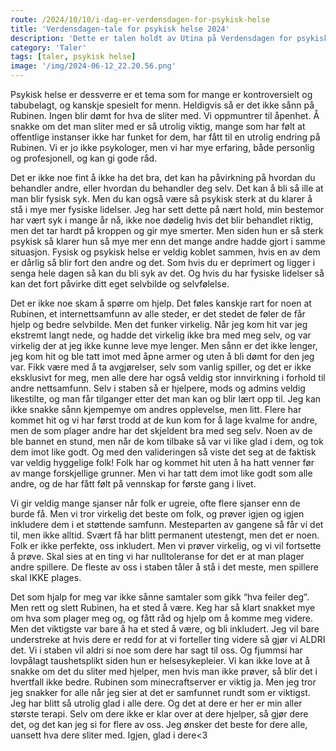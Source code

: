 ```yaml
---
route: /2024/10/10/i-dag-er-verdensdagen-for-psykisk-helse
title: 'Verdensdagen-tale for psykisk helse 2024'
description: 'Dette er talen holdt av Utina på Verdensdagen for psykisk helse 2024'
category: 'Taler'
tags: [taler, psykisk helse]
image: '/img/2024-06-12_22.20.56.png'
---
```


Psykisk helse er dessverre er et tema som for mange er kontroversielt og tabubelagt, og kanskje spesielt for menn. Heldigvis så er det ikke sånn på Rubinen. Ingen blir dømt for hva de sliter med. Vi oppmuntrer til åpenhet. Å snakke om det man sliter med er så utrolig viktig, mange som har følt at offentlige instanser ikke har funket for dem, har fått til en utrolig endring på Rubinen. Vi er jo ikke psykologer, men vi har mye erfaring, både personlig og profesjonell, og kan gi gode råd.

Det er ikke noe fint å ikke ha det bra, det kan ha påvirkning på hvordan du behandler andre, eller hvordan du behandler deg selv. Det kan å bli så ille at man blir fysisk syk. Men du kan også være så psykisk sterk at du klarer å stå i mye mer fysiske lidelser. Jeg har sett dette på nært hold, min bestemor har vært syk i mange år nå, ikke noe dødelig hvis det blir behandlet riktig, men det tar hardt på kroppen og gir mye smerter. Men siden hun er så sterk psykisk så klarer hun så mye mer enn det mange andre hadde gjort i samme situasjon. Fysisk og psykisk helse er veldig koblet sammen, hvis en av dem er dårlig så blir fort den andre og det. Som hvis du er deprimert og ligger i senga hele dagen så kan du bli syk av det. Og hvis du har fysiske lidelser så kan det fort påvirke ditt eget selvbilde og selvfølelse.

Det er ikke noe skam å spørre om hjelp. Det føles kanskje rart for noen at Rubinen, et internettsamfunn av alle steder, er det stedet de føler de får hjelp og bedre selvbilde. Men det funker virkelig. Når jeg kom hit var jeg ekstremt langt nede, og hadde det virkelig ikke bra med meg selv, og var virkelig der at jeg ikke kunne leve mye lenger. Men sånn er det ikke lenger, jeg kom hit og ble tatt imot med åpne armer og uten å bli dømt for den jeg var. Fikk være med å ta avgjørelser, selv som vanlig spiller, og det er ikke eksklusivt for meg, men alle dere har også veldig stor innvirkning i forhold til andre nettsamfunn. Selv i staben så er hjelpere, mods og admins veldig likestilte, og man får tilganger etter det man kan og blir lært opp til. Jeg kan ikke snakke sånn kjempemye om andres opplevelse, men litt. Flere har kommet hit og vi har først trodd at de kun kom for å lage kvalme for andre, men de som plager andre har det skjeldent bra med seg selv. Noen av de ble bannet en stund, men når de kom tilbake så var vi like glad i dem, og tok dem imot like godt. Og med den valideringen så viste det seg at de faktisk var veldig hyggelige folk! Folk har og kommet hit uten å ha hatt venner før av mange forskjellige grunner. Men vi har tatt dem imot like godt som alle andre, og de har fått følt på vennskap for første gang i livet.

Vi gir veldig mange sjanser når folk er ugreie, ofte flere sjanser enn de burde få. Men vi tror virkelig det beste om folk, og prøver igjen og igjen inkludere dem i et støttende samfunn. Mesteparten av gangene så får vi det til, men ikke alltid. Svært få har blitt permanent utestengt, men det er noen. Folk er ikke perfekte, oss inkludert. Men vi prøver virkelig, og vi vil fortsette å prøve. Skal sies at en ting vi har nulltoleranse for det er at man plager andre spillere. De fleste av oss i staben tåler å stå i det meste, men spillere skal IKKE plages.

Det som hjalp for meg var ikke sånne samtaler som gikk “hva feiler deg”. Men rett og slett Rubinen, ha et sted å være. Keg har så klart snakket mye om hva som plager meg og, og fått råd og hjelp om å komme meg videre. Men det viktigste var bare å ha et sted å være, og bli inkludert. Jeg vil bare understreke at hvis dere er redd for at vi forteller ting videre så gjør vi ALDRI det. Vi i staben vil aldri si noe som dere har sagt til oss. Og fjummsi har lovpålagt taushetsplikt siden hun er helsesykepleier. Vi kan ikke love at å snakke om det du sliter med hjelper, men hvis man ikke prøver, så blir det i hvertfall ikke bedre. Rubinen som minecraftserver er viktig ja. Men jeg tror jeg snakker for alle når jeg sier at det er samfunnet rundt som er viktigst. Jeg har blitt så utrolig glad i alle dere. Og det at dere er her er min aller største terapi. Selv om dere ikke er klar over at dere hjelper, så gjør dere det, og det kan jeg si for flere av oss. Jeg ønsker det beste for dere alle, uansett hva dere sliter med. Igjen, glad i dere<3
